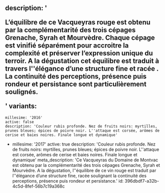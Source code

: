 description: '<p>L’équilibre de ce Vacqueyras rouge est obtenu par la complémentarité des trois cépages Grenache, Syrah et Mourvèdre. Chaque cépage est vinifié séparément pour accroitre la complexité et préserver l’expression unique du terroir. A la dégustation cet équilibre est traduit à travers l''élégance d’une structure fine et racée . La continuité des perceptions, présence puis rondeur et persistance sont particulièrement soulignés.</p>'
variants:
  -
    millesime: '2016'
    active: false
    description: 'Couleur rubis profonde. Nez de fruits noirs: myrtilles, prunes bleues; épices de poivre noir. L''attaque est corsée, arômes de cerise et baies noires. Finale longue et dynamique'
  -
    millesime: '2017'
    active: true
    description: 'Couleur rubis profonde. Nez de fruits noirs: myrtilles, prunes bleues; épices de poivre noir. L''attaque est corsée, arômes de cerise et baies noires. Finale longue et dynamique'
meta_description: 'Ce Vacqueyras du Domaine de Montvac est obtenu par la complémentarité des trois cépages Grenache, Syrah et Mourvèdre. A la dégustation, l''équilibre de ce vin rouge est traduit par l''élégance d’une structure fine, racée soulignant la continuité des perceptions, présence puis rondeur et persistance.'
id: 396dbdf7-a32b-4c5d-8fef-56b7c19a368c
